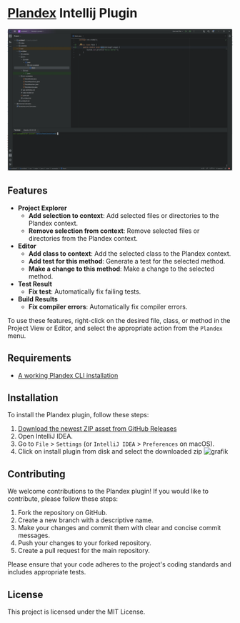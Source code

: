 # [Plandex](https://github.com/plandex-ai/plandex) Intellij Plugin

![alt text](demo.gif)

## Features

- **Project Explorer**
  - **Add selection to context**: Add selected files or directories to the Plandex context.
  - **Remove selection from context**: Remove selected files or directories from the Plandex context.
- **Editor**
  - **Add class to context**: Add the selected class to the Plandex context.
  - **Add test for this method**: Generate a test for the selected method.
  - **Make a change to this method**: Make a change to the selected method.
- **Test Result**
  - **Fix test**: Automatically fix failing tests.
- **Build Results**
  - **Fix compiler errors**: Automatically fix compiler errors.

To use these features, right-click on the desired file, class, or method in the Project View or Editor, and select the appropriate action from the `Plandex` menu.

## Requirements

- [A working Plandex CLI installation](https://github.com/plandex-ai/plandex?tab=readme-ov-file#install)

## Installation

To install the Plandex plugin, follow these steps:

1. [Download the newest ZIP asset from GitHub Releases](https://github.com/appreciated/plandex-intellij/releases)
2. Open IntelliJ IDEA.
3. Go to `File` > `Settings` (or `IntelliJ IDEA` > `Preferences` on macOS).
4. Click on install plugin from disk and select the downloaded zip
![grafik](https://github.com/user-attachments/assets/4e1a57ce-10ba-4d21-9488-0183d43b5cc6)

## Contributing

We welcome contributions to the Plandex plugin! If you would like to contribute, please follow these steps:

1. Fork the repository on GitHub.
2. Create a new branch with a descriptive name.
3. Make your changes and commit them with clear and concise commit messages.
4. Push your changes to your forked repository.
5. Create a pull request for the main repository.

Please ensure that your code adheres to the project's coding standards and includes appropriate tests.

## License

This project is licensed under the MIT License.
